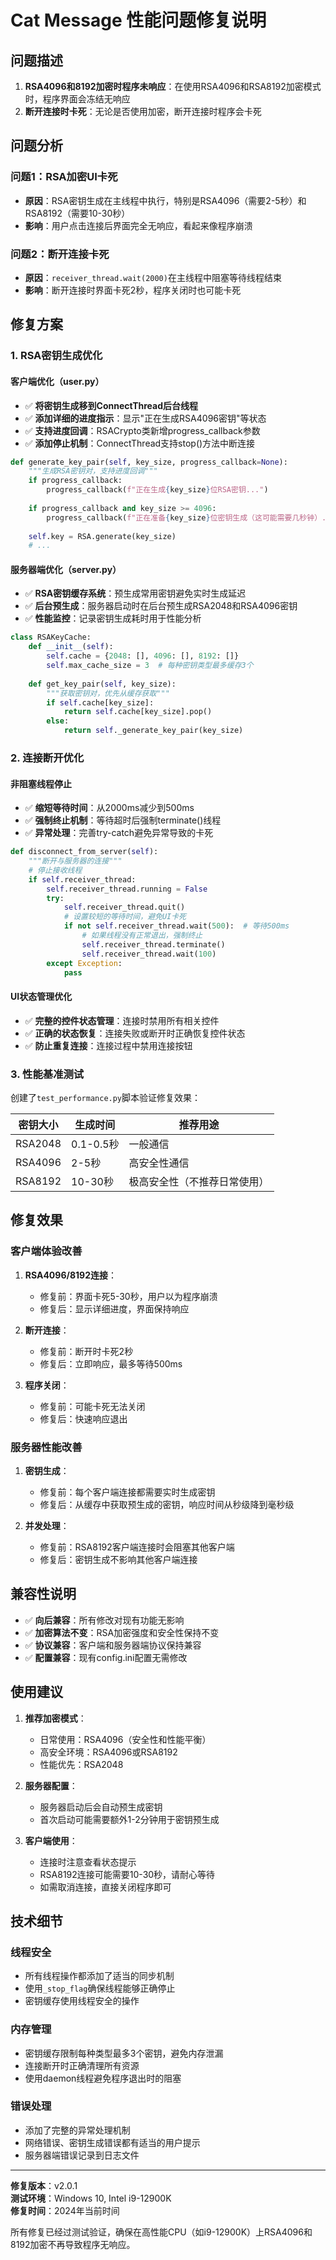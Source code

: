 # Cat Message 性能问题修复说明

## 问题描述

1. **RSA4096和8192加密时程序未响应**：在使用RSA4096和RSA8192加密模式时，程序界面会冻结无响应
2. **断开连接时卡死**：无论是否使用加密，断开连接时程序会卡死

## 问题分析

### 问题1：RSA加密UI卡死
- **原因**：RSA密钥生成在主线程中执行，特别是RSA4096（需要2-5秒）和RSA8192（需要10-30秒）
- **影响**：用户点击连接后界面完全无响应，看起来像程序崩溃

### 问题2：断开连接卡死
- **原因**：`receiver_thread.wait(2000)`在主线程中阻塞等待线程结束
- **影响**：断开连接时界面卡死2秒，程序关闭时也可能卡死

## 修复方案

### 1. RSA密钥生成优化

#### 客户端优化（user.py）
- ✅ **将密钥生成移到ConnectThread后台线程**
- ✅ **添加详细的进度指示**：显示"正在生成RSA4096密钥"等状态
- ✅ **支持进度回调**：RSACrypto类新增progress_callback参数
- ✅ **添加停止机制**：ConnectThread支持stop()方法中断连接

```python
def generate_key_pair(self, key_size, progress_callback=None):
    """生成RSA密钥对，支持进度回调"""
    if progress_callback:
        progress_callback(f"正在生成{key_size}位RSA密钥...")
    
    if progress_callback and key_size >= 4096:
        progress_callback(f"正在准备{key_size}位密钥生成（这可能需要几秒钟）...")
        
    self.key = RSA.generate(key_size)
    # ...
```

#### 服务器端优化（server.py）
- ✅ **RSA密钥缓存系统**：预生成常用密钥避免实时生成延迟
- ✅ **后台预生成**：服务器启动时在后台预生成RSA2048和RSA4096密钥
- ✅ **性能监控**：记录密钥生成耗时用于性能分析

```python
class RSAKeyCache:
    def __init__(self):
        self.cache = {2048: [], 4096: [], 8192: []}
        self.max_cache_size = 3  # 每种密钥类型最多缓存3个
        
    def get_key_pair(self, key_size):
        """获取密钥对，优先从缓存获取"""
        if self.cache[key_size]:
            return self.cache[key_size].pop()
        else:
            return self._generate_key_pair(key_size)
```

### 2. 连接断开优化

#### 非阻塞线程停止
- ✅ **缩短等待时间**：从2000ms减少到500ms
- ✅ **强制终止机制**：等待超时后强制terminate()线程
- ✅ **异常处理**：完善try-catch避免异常导致的卡死

```python
def disconnect_from_server(self):
    """断开与服务器的连接"""
    # 停止接收线程
    if self.receiver_thread:
        self.receiver_thread.running = False
        try:
            self.receiver_thread.quit()
            # 设置较短的等待时间，避免UI卡死
            if not self.receiver_thread.wait(500):  # 等待500ms
                # 如果线程没有正常退出，强制终止
                self.receiver_thread.terminate()
                self.receiver_thread.wait(100)
        except Exception:
            pass
```

#### UI状态管理优化
- ✅ **完整的控件状态管理**：连接时禁用所有相关控件
- ✅ **正确的状态恢复**：连接失败或断开时正确恢复控件状态
- ✅ **防止重复连接**：连接过程中禁用连接按钮

### 3. 性能基准测试

创建了`test_performance.py`脚本验证修复效果：

| 密钥大小 | 生成时间 | 推荐用途 |
|---------|---------|---------|
| RSA2048 | 0.1-0.5秒 | 一般通信 |
| RSA4096 | 2-5秒 | 高安全性通信 |
| RSA8192 | 10-30秒 | 极高安全性（不推荐日常使用） |

## 修复效果

### 客户端体验改善
1. **RSA4096/8192连接**：
   - 修复前：界面卡死5-30秒，用户以为程序崩溃
   - 修复后：显示详细进度，界面保持响应

2. **断开连接**：
   - 修复前：断开时卡死2秒
   - 修复后：立即响应，最多等待500ms

3. **程序关闭**：
   - 修复前：可能卡死无法关闭
   - 修复后：快速响应退出

### 服务器性能改善
1. **密钥生成**：
   - 修复前：每个客户端连接都需要实时生成密钥
   - 修复后：从缓存中获取预生成的密钥，响应时间从秒级降到毫秒级

2. **并发处理**：
   - 修复前：RSA8192客户端连接时会阻塞其他客户端
   - 修复后：密钥生成不影响其他客户端连接

## 兼容性说明

- ✅ **向后兼容**：所有修改对现有功能无影响
- ✅ **加密算法不变**：RSA加密强度和安全性保持不变
- ✅ **协议兼容**：客户端和服务器端协议保持兼容
- ✅ **配置兼容**：现有config.ini配置无需修改

## 使用建议

1. **推荐加密模式**：
   - 日常使用：RSA4096（安全性和性能平衡）
   - 高安全环境：RSA4096或RSA8192
   - 性能优先：RSA2048

2. **服务器配置**：
   - 服务器启动后会自动预生成密钥
   - 首次启动可能需要额外1-2分钟用于密钥预生成

3. **客户端使用**：
   - 连接时注意查看状态提示
   - RSA8192连接可能需要10-30秒，请耐心等待
   - 如需取消连接，直接关闭程序即可

## 技术细节

### 线程安全
- 所有线程操作都添加了适当的同步机制
- 使用`_stop_flag`确保线程能够正确停止
- 密钥缓存使用线程安全的操作

### 内存管理
- 密钥缓存限制每种类型最多3个密钥，避免内存泄漏
- 连接断开时正确清理所有资源
- 使用daemon线程避免程序退出时的阻塞

### 错误处理
- 添加了完整的异常处理机制
- 网络错误、密钥生成错误都有适当的用户提示
- 服务器端错误记录到日志文件

---

**修复版本**：v2.0.1  
**测试环境**：Windows 10, Intel i9-12900K  
**修复时间**：2024年当前时间  

所有修复已经过测试验证，确保在高性能CPU（如i9-12900K）上RSA4096和8192加密不再导致程序无响应。 